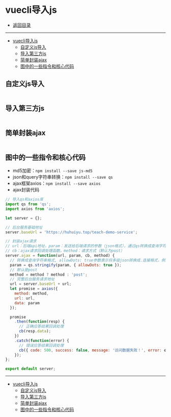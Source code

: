 # vuecli导入js

- [返回目录](./README.md)

---

- [vuecli导入js](#vuecli导入js)
  - [自定义js导入](#自定义js导入)
  - [导入第三方js](#导入第三方js)
  - [简单封装ajax](#简单封装ajax)
  - [图中的一些指令和核心代码](#图中的一些指令和核心代码)

## 自定义js导入

<section class="img-flex-box" >
  <section><img  src="../../images/webfront/vuecli/vuecli-0042.png" alt=""></section>
  <section><img  src="../../images/webfront/vuecli/vuecli-0043.png" alt=""></section>
  <section><img  src="../../images/webfront/vuecli/vuecli-0044.png" alt=""></section>
  <section><img  src="../../images/webfront/vuecli/vuecli-0045.png" alt=""></section>
</section>

## 导入第三方js

<section class="img-flex-box" >
  <section><img  src="../../images/webfront/vuecli/vuecli-0046.png" alt=""></section>
  <section><img  src="../../images/webfront/vuecli/vuecli-0047.png" alt=""></section>
  <section><img  src="../../images/webfront/vuecli/vuecli-0048.png" alt=""></section>
  <section><img  src="../../images/webfront/vuecli/vuecli-0049.png" alt=""></section>
</section>

## 简单封装ajax

<section class="img-flex-box" >
  <section><img  src="../../images/webfront/vuecli/vuecli-0050.png" alt=""></section>
  <section><img  src="../../images/webfront/vuecli/vuecli-0051.png" alt=""></section>
  <section><img  src="../../images/webfront/vuecli/vuecli-0052.png" alt=""></section>
  <section><img  src="../../images/webfront/vuecli/vuecli-0053.png" alt=""></section>
  <section><img  src="../../images/webfront/vuecli/vuecli-0054.png" alt=""></section>
  <section><img  src="../../images/webfront/vuecli/vuecli-0055.png" alt=""></section>
</section>

## 图中的一些指令和核心代码

- md5加密：`npm install --save js-md5`
- json和query字符串转换：`npm install --save qs`
- ajax框架axios：`npm install --save axios`
- ajax封装代码

```js
// 导入qs和axios库
import qs from 'qs';
import axios from 'axios';

let server = {};

// 后台服务基础地址
server.baseUrl = 'https://huhuiyu.top/teach-demo-service';

// 封装ajax请求
// url：后端api地址，param：发送给后端请求的参数（json格式），通过qs转换成查询字符串格式
// cb：ajax请求回调处理函数，method：请求方式（默认为post）
server.ajax = function(url, param, cb, method) {
  // 转换成查询字符串格式, allowDots: true参数表示将多级json转换成.连接格式，例如{a:{b:'cc'}}转换为a.b=cc
  param = qs.stringify(param, { allowDots: true });
  // 默认是post
  method = method ? method : 'post';
  // 完整后台服务请求地址
  url = server.baseUrl + url;
  let promise = axios({
    method: method,
    url: url,
    data: param
  });

  promise
    .then(function(resp) {
      // 正确应答结果回调处理
      cb(resp.data);
    })
    .catch(function(error) {
      // 错误应答结果回调处理
      cb({ code: 500, success: false, message: '访问数据失败！', error: error });
    });
};

export default server;
```

---

- [vuecli导入js](#vuecli导入js)
  - [自定义js导入](#自定义js导入)
  - [导入第三方js](#导入第三方js)
  - [简单封装ajax](#简单封装ajax)
  - [图中的一些指令和核心代码](#图中的一些指令和核心代码)

<!-- js处理背景和css样式 -->
<script type="module" src="https://huhuiyu.top/js/github.js"></script>
